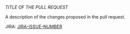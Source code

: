 *TITLE OF THE PULL REQUEST*

A description of the changes proposed in the pull request.

JIRA: [JIRA-ISSUE-NUMBER](HYPERLINK-TO-JIRA-ISSUE)

